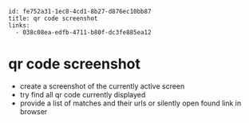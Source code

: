 ```
id: fe752a31-1ec8-4cd1-8b27-d876ec10bb87
title: qr code screenshot
links:
  - 038c08ea-edfb-4711-b80f-dc3fe885ea12
```

# qr code screenshot

* create a screenshot of the currently active screen
* try find all qr code currently displayed
* provide a list of matches and their urls or silently open found link in browser
